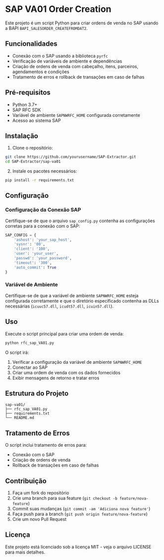 # SAP VA01 Order Creation

Este projeto é um script Python para criar ordens de venda no SAP usando a BAPI `BAPI_SALESORDER_CREATEFROMDAT2`.

## Funcionalidades

- Conexão com o SAP usando a biblioteca `pyrfc`
- Verificação de variáveis de ambiente e dependências
- Criação de ordens de venda com cabeçalho, itens, parceiros, agendamentos e condições
- Tratamento de erros e rollback de transações em caso de falhas

## Pré-requisitos

- Python 3.7+
- SAP RFC SDK
- Variável de ambiente `SAPNWRFC_HOME` configurada corretamente
- Acesso ao sistema SAP

## Instalação

1. Clone o repositório:
```bash
git clone https://github.com/yourusername/SAP-Extractor.git
cd SAP-Extractor/sap-va01
```

2. Instale os pacotes necessários:
```bash
pip install -r requirements.txt
```

## Configuração

### Configuração da Conexão SAP

Certifique-se de que o arquivo `sap_config.py` contenha as configurações corretas para a conexão com o SAP:

```python
SAP_CONFIG = {
    'ashost': 'your_sap_host',
    'sysnr': '00',
    'client': '100',
    'user': 'your_user',
    'passwd': 'your_password',
    'timeout': '300',
    'auto_commit': True
}
```

### Variável de Ambiente

Certifique-se de que a variável de ambiente `SAPNWRFC_HOME` esteja configurada corretamente e que o diretório especificado contenha as DLLs necessárias (`icuuc57.dll`, `icudt57.dll`, `icuin57.dll`).

## Uso

Execute o script principal para criar uma ordem de venda:

```bash
python rfc_sap_VA01.py
```

O script irá:

1. Verificar a configuração da variável de ambiente `SAPNWRFC_HOME`
2. Conectar ao SAP
3. Criar uma ordem de venda com os dados fornecidos
4. Exibir mensagens de retorno e tratar erros

## Estrutura do Projeto

```
sap-va01/
├── rfc_sap_VA01.py
├── requirements.txt
└── README.md
```

## Tratamento de Erros

O script inclui tratamento de erros para:

- Conexão com o SAP
- Criação de ordens de venda
- Rollback de transações em caso de falhas

## Contribuição

1. Faça um fork do repositório
2. Crie uma branch para sua feature (`git checkout -b feature/nova-feature`)
3. Commit suas mudanças (`git commit -am 'Adiciona nova feature'`)
4. Faça push para a branch (`git push origin feature/nova-feature`)
5. Crie um novo Pull Request

## Licença

Este projeto está licenciado sob a licença MIT - veja o arquivo LICENSE para mais detalhes.